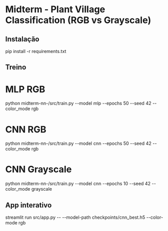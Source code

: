 # Midterm - Plant Village Classification (RGB vs Grayscale)

## Instalação
pip install -r requirements.txt

## Treino
# MLP RGB
python midterm-nn-/src/train.py --model mlp --epochs 50 --seed 42 --color_mode rgb

# CNN RGB
python midterm-nn-/src/train.py --model cnn --epochs 50 --seed 42 --color_mode rgb

# CNN Grayscale
python midterm-nn-/src/train.py --model cnn --epochs 10 --seed 42 --color_mode grayscale

## App interativo
streamlit run src/app.py -- --model-path checkpoints/cnn_best.h5 --color-mode rgb
